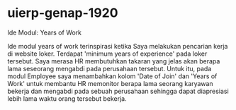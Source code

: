 # uierp-genap-1920

Ide Modul: Years of Work

Ide modul years of work terinspirasi ketika Saya melakukan pencarian kerja di website loker. Terdapat 'minimum years of experience' pada loker tersebut. Saya merasa HR membutuhkan takaran yang jelas akan berapa lama seseorang mengabdi pada perusahaan tersebut. Untuk itu, pada modul Employee saya menambahkan kolom 'Date of Join' dan 'Years of Work' untuk membantu HR memonitor berapa lama seorang karyawan bekerja dan mengabdi pada sebuah perusahaan sehingga dapat diapresiasi lebih lama waktu orang tersebut bekerja.
